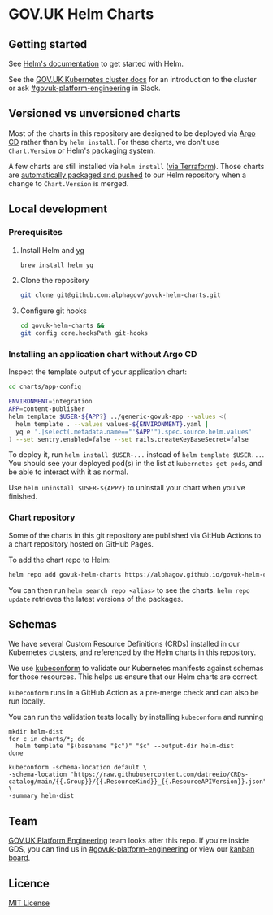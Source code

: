 # GOV.UK Helm Charts

## Getting started

See [Helm's documentation](https://helm.sh/docs) to get started with Helm.

See the [GOV.UK Kubernetes cluster
docs](https://govuk-kubernetes-cluster-user-docs.publishing.service.gov.uk/)
for an introduction to the cluster or ask [#govuk-platform-engineering] in
Slack.

## Versioned vs unversioned charts

Most of the charts in this repository are designed to be deployed via [Argo
CD](https://argo-cd.readthedocs.io/en/stable/) rather than by `helm install`.
For these charts, we don't use `Chart.Version` or Helm's packaging system.

A few charts are still installed via `helm install` ([via
Terraform](https://github.com/search?q=repo%3Aalphagov%2Fgovuk-infrastructure+path%3Aterraform%2Fdeployments%2Fcluster-services+alphagov.github.io)).
Those charts are [automatically packaged and
pushed](https://github.com/alphagov/govuk-helm-charts/blob/main/.github/workflows/release.yml)
to our Helm repository when a change to `Chart.Version` is merged.

## Local development

### Prerequisites

1. Install Helm and [yq](https://github.com/mikefarah/yq#yq)

    ```sh
    brew install helm yq
    ```

1. Clone the repository

    ```sh
    git clone git@github.com:alphagov/govuk-helm-charts.git
    ```

1. Configure git hooks

    ```sh
    cd govuk-helm-charts &&
    git config core.hooksPath git-hooks
    ```

### Installing an application chart without Argo CD

Inspect the template output of your application chart:

```sh
cd charts/app-config

ENVIRONMENT=integration
APP=content-publisher
helm template $USER-${APP?} ../generic-govuk-app --values <(
  helm template . --values values-${ENVIRONMENT}.yaml |
  yq e '.|select(.metadata.name=="'$APP'").spec.source.helm.values'
) --set sentry.enabled=false --set rails.createKeyBaseSecret=false
```

To deploy it, run `helm install $USER-...` instead of `helm template $USER...`.
You should see your deployed pod(s) in the list at `kubernetes get pods`, and
be able to interact with it as normal.

Use `helm uninstall $USER-${APP?}` to uninstall your chart when you've finished.

### Chart repository

Some of the charts in this git repository are published via GitHub Actions to a
chart repository hosted on GitHub Pages.

To add the chart repo to Helm:

```sh
helm repo add govuk-helm-charts https://alphagov.github.io/govuk-helm-charts/
```

You can then run `helm search repo <alias>` to see the charts.
`helm repo update` retrieves the latest versions of the packages.

## Schemas

We have several Custom Resource Definitions (CRDs) installed in our Kubernetes clusters, and referenced by the Helm charts
in this repository.

We use [kubeconform] to validate our Kubernetes manifests against schemas for
those resources. This helps us ensure that our Helm charts are correct.

`kubeconform` runs in a GitHub Action as a pre-merge check and can also be run
locally.

You can run the validation tests locally by installing `kubeconform` and running

```shell
mkdir helm-dist
for c in charts/*; do
  helm template "$(basename "$c")" "$c" --output-dir helm-dist
done

kubeconform -schema-location default \
-schema-location "https://raw.githubusercontent.com/datreeio/CRDs-catalog/main/{{.Group}}/{{.ResourceKind}}_{{.ResourceAPIVersion}}.json" \
-summary helm-dist
```

[kubeconform]: https://github.com/yannh/kubeconform

## Team

[GOV.UK Platform Engineering](https://github.com/orgs/alphagov/teams/gov-uk-platform-engineering) team looks after this repo. If you're inside GDS, you can find us in [#govuk-platform-engineering] or view our [kanban board](https://trello.com/b/u4FCzm53/).

## Licence

[MIT License](LICENCE)


[#govuk-platform-engineering]: https://gds.slack.com/channels/govuk-platform-engineering
